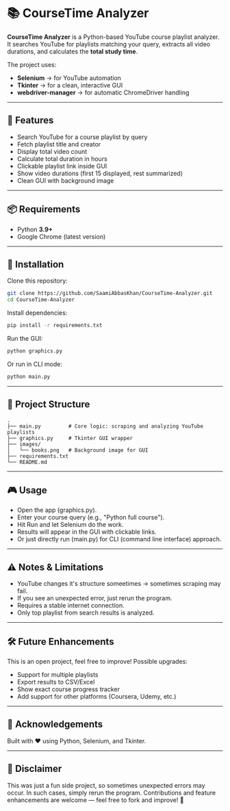 # 📚 CourseTime Analyzer

**CourseTime Analyzer** is a Python-based YouTube course playlist analyzer.  
It searches YouTube for playlists matching your query, extracts all video durations, and calculates the **total study time**.

The project uses:
- **Selenium** → for YouTube automation  
- **Tkinter** → for a clean, interactive GUI  
- **webdriver-manager** → for automatic ChromeDriver handling  

---

## 🚀 Features
- Search YouTube for a course playlist by query  
- Fetch playlist title and creator  
- Display total video count  
- Calculate total duration in hours  
- Clickable playlist link inside GUI  
- Show video durations (first 15 displayed, rest summarized)  
- Clean GUI with background image  

---

## 📦 Requirements
- Python **3.9+**  
- Google Chrome (latest version)  

---

## 🔧 Installation

Clone this repository:
```bash
git clone https://github.com/SaamiAbbasKhan/CourseTime-Analyzer.git
cd CourseTime-Analyzer
```

Install dependencies:
```bash
pip install -r requirements.txt
```
Run the GUI:
```bash
python graphics.py
```

Or run in CLI mode:
```bash
python main.py
```
---

## 📂 Project Structure
```pgsql
.
├── main.py         # Core logic: scraping and analyzing YouTube playlists
├── graphics.py     # Tkinter GUI wrapper
├── images/
│   └── books.png   # Background image for GUI
├── requirements.txt
└── README.md
```
---
## 🎮 Usage
- Open the app (graphics.py).
- Enter your course query (e.g., "Python full course").
- Hit Run and let Selenium do the work.
- Results will appear in the GUI with clickable links.
- Or just directly run (main.py) for CLI (command line interface) approach. 

---

## ⚠️ Notes & Limitations

- YouTube changes it's structure someetimes → sometimes scraping may fail.
- If you see an unexpected error, just rerun the program.
- Requires a stable internet connection.
- Only top playlist from search results is analyzed.

---

## 🛠️ Future Enhancements
This is an open project, feel free to improve! Possible upgrades:
- Support for multiple playlists
- Export results to CSV/Excel
- Show exact course progress tracker
- Add support for other platforms (Coursera, Udemy, etc.)

---

## 🙌 Acknowledgements
Built with ❤️ using Python, Selenium, and Tkinter.

---

## 🔖 Disclaimer
This was just a fun side project, so sometimes unexpected errors may occur.
In such cases, simply rerun the program.
Contributions and feature enhancements are welcome — feel free to fork and improve! 🚀
